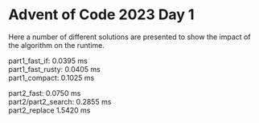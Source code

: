 # Advent of Code 2023 Day 1
Here a number of different solutions are presented to show the impact of the algorithm on the runtime.

part1_fast_if:      0.0395 ms  
part1_fast_rusty:   0.0405 ms  
part1_compact:      0.1025 ms

part2_fast:         0.0750 ms  
part2/part2_search: 0.2855 ms  
part2_replace       1.5420 ms
